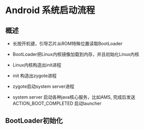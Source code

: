 # Android 系统启动流程

## 概述

- 长按开机键，引导芯片从ROM特殊位置读取BootLoader

- BootLoader把Linux内核镜像加载到内存，并且初始化Linux内核

- Linux内核构造出init进程

- init 构造出zygote进程 

- zygote启动system server进程

- system server 启动各种java核心服务，比如AMS, 完成后发送 ACTION_BOOT_COMPLETED 启动launcher


## BootLoader初始化

